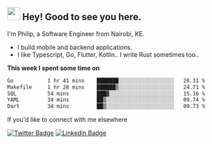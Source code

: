 <h2><img src="https://slackmojis.com/emojis/3643-cool-doge/download" width="30"/> Hey! Good to see you here.</h2>

<p>I'm Philip, a Software Engineer from Nairobi, KE. 

- I build mobile and backend applications.
- I like Typescript, Go, Flutter, Kotlin.. I write Rust sometimes too..</p>

**This week I spent some time on**
<!--START_SECTION:waka-->

```txt
Go           1 hr 41 mins    ███████░░░░░░░░░░░░░░░░░░   28.31 %
Makefile     1 hr 28 mins    ██████▒░░░░░░░░░░░░░░░░░░   24.71 %
SQL          54 mins         ███▓░░░░░░░░░░░░░░░░░░░░░   15.16 %
YAML         34 mins         ██▒░░░░░░░░░░░░░░░░░░░░░░   09.74 %
Dart         34 mins         ██▒░░░░░░░░░░░░░░░░░░░░░░   09.73 %
```

<!--END_SECTION:waka-->

If you'd like to connect with me elsewhere

[![Twitter Badge](https://img.shields.io/badge/-Twitter-1ca0f1?style=flat-square&labelColor=1ca0f1&logo=twitter&logoColor=white&link=https://twitter.com/_diogorodrigues)](https://twitter.com/kimathiphil)  [![Linkedin Badge](https://img.shields.io/badge/-LinkedIn-blue?style=flat-square&logo=Linkedin&logoColor=white&link=https://www.linkedin.com/in/philip-kimathi-2604a9114/)](https://www.linkedin.com/in/philip-kimathi-2604a9114/)
